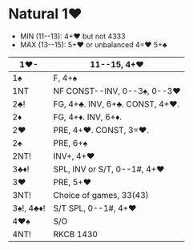 # Natural 1♥

- MIN (11--13): 4+♥ but not 4333
- MAX (13--15): 5+♥ or unbalanced 4=♥ 5+♣

| 1♥-       | 11--15, 4+♥ |
|-----------|-------------|
| 1♠        | F, 4+♠
| 1NT       | NF CONST--INV, 0--3♠, 0--3♥
| 2♣!       | FG, 4+♣.  INV, 6+♣.  CONST, 4+♥.
| 2♦        | FG, 4+♦.  INV, 6+♦.
| 2♥        | PRE, 4+♥.  CONST, 3=♥.
| 2♠        | PRE, 6+♠
| 2NT!      | INV+, 4+♥
| 3♣♦!      | SPL, INV or S/T, 0--1#, 4+♥
| 3♥        | PRE, 5+♥
| 3NT!      | Choice of games, 33(43)
| 3♠!, 4♣♦! | S/T SPL, 0--1#, 4+♥
| 4♥♠       | S/O
| 4NT!      | RKCB 1430
